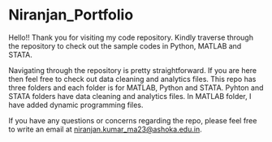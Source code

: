 # Niranjan_Portfolio
Hello!! 
Thank you for visiting my code repository. Kindly traverse through the repository to check out the sample codes in Python, MATLAB and STATA. 

Navigating through the repository is pretty straightforward. If you are here then feel free to check out data cleaning and analytics files. 
This repo has three folders and each folder is for MATLAB, Python and STATA. Pyhton and STATA folders have data cleaning and analytics files. In MATLAB folder, I have added dynamic programming files.

If you have any questions or concerns regarding the repo, please feel free to write an email at niranjan.kumar_ma23@ashoka.edu.in.  


